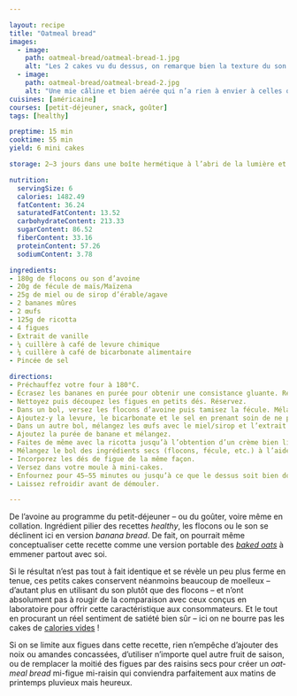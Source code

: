 ```yaml
---

layout: recipe
title: "Oatmeal bread"
images:
  - image:
    path: oatmeal-bread/oatmeal-bread-1.jpg
    alt: "Les 2 cakes vu du dessus, on remarque bien la texture du son d’avoine bien doré, et quelques morceaux de figues laissent deviner la présence du fruit."
  - image:
    path: oatmeal-bread/oatmeal-bread-2.jpg
    alt: "Une mie câline et bien aérée qui n’a rien à envier à celles que l’on obtient avec de la farine plus conventionnelle. Et puis des inserts de morceaux de figue pour la gourmandise."
cuisines: [américaine]
courses: [petit-déjeuner, snack, goûter]
tags: [healthy]

preptime: 15 min
cooktime: 55 min
yield: 6 mini cakes

storage: 2–3 jours dans une boîte hermétique à l’abri de la lumière et de la chaleur. 5 jours au frigo. 2 mois au congélateur.

nutrition:
  servingSize: 6
  calories: 1482.49
  fatContent: 36.24
  saturatedFatContent: 13.52
  carbohydrateContent: 213.33
  sugarContent: 86.52
  fiberContent: 33.16
  proteinContent: 57.26
  sodiumContent: 3.78

ingredients:
- 180g de flocons ou son d’avoine
- 20g de fécule de maïs/Maïzena 
- 25g de miel ou de sirop d’érable/agave 
- 2 bananes mûres 
- 2 œufs
- 125g de ricotta
- 4 figues
- Extrait de vanille 
- ¼ cuillère à café de levure chimique
- ¼ cuillère à café de bicarbonate alimentaire
- Pincée de sel 

directions:
- Préchauffez votre four à 180°C.
- Écrasez les bananes en purée pour obtenir une consistance gluante. Réservez.
- Nettoyez puis découpez les figues en petits dés. Réservez.
- Dans un bol, versez les flocons d’avoine puis tamisez la fécule. Mélangez. 
- Ajoutez-y la levure, le bicarbonate et le sel en prenant soin de ne pas les mettre en contact pour le moment. Réservez.
- Dans un autre bol, mélangez les œufs avec le miel/sirop et l’extrait de vanille.
- Ajoutez la purée de banane et mélangez.
- Faites de même avec la ricotta jusqu’à l’obtention d’un crème bien lisse.
- Mélangez le bol des ingrédients secs (flocons, fécule, etc.) à l’aide d’un fouet puis incorporez le en 2 fois dans le bol des ingrédients humides à l’aide d’une maryse.
- Incorporez les dés de figue de la même façon.
- Versez dans votre moule à mini-cakes.
- Enfournez pour 45–55 minutes ou jusqu’à ce que le dessus soit bien doré et que la pointe d’un couteau ressorte légèrement humide.
- Laissez refroidir avant de démouler.

---
```


De l’avoine au programme du petit-déjeuner – ou du goûter, voire même en collation. Ingrédient pilier des recettes <i lang="en">healthy</i>, les flocons ou le son se déclinent ici en version <i lang="en">banana bread</i>. De fait, on pourrait même conceptualiser cette recette comme une version portable des <i lang="en">[baked oats](baked-oats.html)</i> à emmener partout avec soi.

Si le résultat n’est pas tout à fait identique et se révèle un peu plus ferme en tenue, ces petits cakes conservent néanmoins beaucoup de moelleux – d’autant plus en utilisant du son plutôt que des flocons – et n’ont absolument pas à rougir de la comparaison avec ceux conçus en laboratoire pour offrir cette caractéristique aux consommateurs. Et le tout en procurant un réel sentiment de satiété bien sûr – ici on ne bourre pas les cakes de [calories vides](https://fr.wikipedia.org/wiki/Calorie_vide)&nbsp;!

Si on se limite aux figues dans cette recette, rien n’empêche d’ajouter des noix ou amandes concassées, d’utiliser n’importe quel autre fruit de saison, ou de remplacer la moitié des figues par des raisins secs pour créer un <i lang="en">oatmeal bread</i> mi-figue mi-raisin qui conviendra parfaitement aux matins de printemps pluvieux mais heureux.
